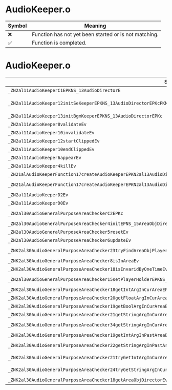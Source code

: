 # AudioKeeper.o
| Symbol | Meaning 
| ------------- | ------------- 
| :x: | Function has not yet been started or is not matching. 
| :white_check_mark: | Function is completed. 


# AudioKeeper.o
| Symbol (Mangled) | Symbol (Demangled) | Decompiled? |
| ------------- |  ------------- | ------------- |
| `_ZN2al11AudioKeeperC1EPKNS_13AudioDirectorE` | `al::AudioKeeper::AudioKeeper(al::AudioDirector const*)` | :x: |
| `_ZN2al11AudioKeeper12initSeKeeperEPKNS_13AudioDirectorEPKcPKN4sead7Vector3IfEEPKNS6_8Matrix34IfEEPKNS_11ModelKeeperEPNS_14CameraDirectorE` | `al::AudioKeeper::initSeKeeper(al::AudioDirector const*,char const*,sead::Vector3<float> const*,sead::Matrix34<float> const*,al::ModelKeeper const*,al::CameraDirector *)` | :x: |
| `_ZN2al11AudioKeeper13initBgmKeeperEPKNS_13AudioDirectorEPKc` | `al::AudioKeeper::initBgmKeeper(al::AudioDirector const*,char const*)` | :x: |
| `_ZN2al11AudioKeeper8validateEv` | `al::AudioKeeper::validate(void)` | :x: |
| `_ZN2al11AudioKeeper10invalidateEv` | `al::AudioKeeper::invalidate(void)` | :x: |
| `_ZN2al11AudioKeeper12startClippedEv` | `al::AudioKeeper::startClipped(void)` | :x: |
| `_ZN2al11AudioKeeper10endClippedEv` | `al::AudioKeeper::endClipped(void)` | :x: |
| `_ZN2al11AudioKeeper6appearEv` | `al::AudioKeeper::appear(void)` | :x: |
| `_ZN2al11AudioKeeper4killEv` | `al::AudioKeeper::kill(void)` | :x: |
| `_ZN21alAudioKeeperFunction17createAudioKeeperEPKN2al13AudioDirectorE` | `alAudioKeeperFunction::createAudioKeeper(al::AudioDirector const*)` | :x: |
| `_ZN21alAudioKeeperFunction17createAudioKeeperEPKN2al13AudioDirectorEPKcS5_` | `alAudioKeeperFunction::createAudioKeeper(al::AudioDirector const*,char const*,char const*)` | :x: |
| `_ZN2al11AudioKeeperD2Ev` | `al::AudioKeeper::~AudioKeeper()` | :x: |
| `_ZN2al11AudioKeeperD0Ev` | `al::AudioKeeper::~AudioKeeper()` | :x: |
| `_ZN2al30AudioGeneralPurposeAreaCheckerC2EPKc` | `al::AudioGeneralPurposeAreaChecker::AudioGeneralPurposeAreaChecker(char const*)` | :x: |
| `_ZN2al30AudioGeneralPurposeAreaChecker4initEPNS_15AreaObjDirectorE` | `al::AudioGeneralPurposeAreaChecker::init(al::AreaObjDirector *)` | :x: |
| `_ZN2al30AudioGeneralPurposeAreaChecker5resetEv` | `al::AudioGeneralPurposeAreaChecker::reset(void)` | :x: |
| `_ZN2al30AudioGeneralPurposeAreaChecker6updateEv` | `al::AudioGeneralPurposeAreaChecker::update(void)` | :x: |
| `_ZNK2al30AudioGeneralPurposeAreaChecker23tryFindAreaObjPlayerOneEPPNS_7AreaObjE` | `al::AudioGeneralPurposeAreaChecker::tryFindAreaObjPlayerOne(al::AreaObj **)const` | :x: |
| `_ZNK2al30AudioGeneralPurposeAreaChecker8isInAreaEv` | `al::AudioGeneralPurposeAreaChecker::isInArea(void)const` | :x: |
| `_ZNK2al30AudioGeneralPurposeAreaChecker18isInvaridByOneTimeEv` | `al::AudioGeneralPurposeAreaChecker::isInvaridByOneTime(void)const` | :x: |
| `_ZN2al30AudioGeneralPurposeAreaChecker15setPlayerHolderEPKNS_12PlayerHolderE` | `al::AudioGeneralPurposeAreaChecker::setPlayerHolder(al::PlayerHolder const*)` | :x: |
| `_ZNK2al30AudioGeneralPurposeAreaChecker18getIntArgInCurAreaEPKc` | `al::AudioGeneralPurposeAreaChecker::getIntArgInCurArea(char const*)const` | :x: |
| `_ZNK2al30AudioGeneralPurposeAreaChecker20getFloatArgInCurAreaEPKc` | `al::AudioGeneralPurposeAreaChecker::getFloatArgInCurArea(char const*)const` | :x: |
| `_ZNK2al30AudioGeneralPurposeAreaChecker19getBoolArgInCurAreaEPKc` | `al::AudioGeneralPurposeAreaChecker::getBoolArgInCurArea(char const*)const` | :x: |
| `_ZNK2al30AudioGeneralPurposeAreaChecker21getStringArgInCurAreaEPKc` | `al::AudioGeneralPurposeAreaChecker::getStringArgInCurArea(char const*)const` | :x: |
| `_ZNK2al30AudioGeneralPurposeAreaChecker34getStringArgInCurAreaWithAreaCheckEPKc` | `al::AudioGeneralPurposeAreaChecker::getStringArgInCurAreaWithAreaCheck(char const*)const` | :x: |
| `_ZNK2al30AudioGeneralPurposeAreaChecker19getIntArgInPastAreaEPKc` | `al::AudioGeneralPurposeAreaChecker::getIntArgInPastArea(char const*)const` | :x: |
| `_ZNK2al30AudioGeneralPurposeAreaChecker22getStringArgInPastAreaEPKc` | `al::AudioGeneralPurposeAreaChecker::getStringArgInPastArea(char const*)const` | :x: |
| `_ZNK2al30AudioGeneralPurposeAreaChecker21tryGetIntArgInCurAreaEPiPKc` | `al::AudioGeneralPurposeAreaChecker::tryGetIntArgInCurArea(int *,char const*)const` | :x: |
| `_ZNK2al30AudioGeneralPurposeAreaChecker24tryGetStringArgInCurAreaEPPKcS2_` | `al::AudioGeneralPurposeAreaChecker::tryGetStringArgInCurArea(char const**,char const*)const` | :x: |
| `_ZNK2al30AudioGeneralPurposeAreaChecker18getAreaObjDirectorEv` | `al::AudioGeneralPurposeAreaChecker::getAreaObjDirector(void)const` | :x: |
